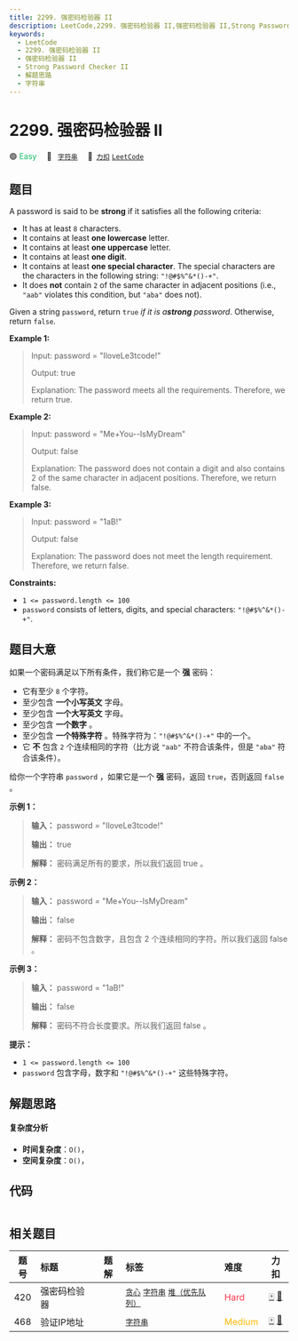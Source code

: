 ```yaml
---
title: 2299. 强密码检验器 II
description: LeetCode,2299. 强密码检验器 II,强密码检验器 II,Strong Password Checker II,解题思路,字符串
keywords:
  - LeetCode
  - 2299. 强密码检验器 II
  - 强密码检验器 II
  - Strong Password Checker II
  - 解题思路
  - 字符串
---
```


# 2299. 强密码检验器 II

🟢 <font color=#15bd66>Easy</font>&emsp; 🔖&ensp; [`字符串`](/tag/string.md)&emsp; 🔗&ensp;[`力扣`](https://leetcode.cn/problems/strong-password-checker-ii) [`LeetCode`](https://leetcode.com/problems/strong-password-checker-ii)

## 题目

A password is said to be **strong** if it satisfies all the following
criteria:

  * It has at least `8` characters.
  * It contains at least **one lowercase** letter.
  * It contains at least **one uppercase** letter.
  * It contains at least **one digit**.
  * It contains at least **one special character**. The special characters are the characters in the following string: `"!@#$%^&*()-+"`.
  * It does **not** contain `2` of the same character in adjacent positions (i.e., `"aab"` violates this condition, but `"aba"` does not).

Given a string `password`, return `true` _if it is a**strong** password_.
Otherwise, return `false`.



**Example 1:**

> Input: password = "IloveLe3tcode!"
> 
> Output: true
> 
> Explanation: The password meets all the requirements. Therefore, we return true.

**Example 2:**

> Input: password = "Me+You--IsMyDream"
> 
> Output: false
> 
> Explanation: The password does not contain a digit and also contains 2 of the same character in adjacent positions. Therefore, we return false.

**Example 3:**

> Input: password = "1aB!"
> 
> Output: false
> 
> Explanation: The password does not meet the length requirement. Therefore, we return false.



**Constraints:**

  * `1 <= password.length <= 100`
  * `password` consists of letters, digits, and special characters: `"!@#$%^&*()-+"`.


## 题目大意

如果一个密码满足以下所有条件，我们称它是一个 **强**  密码：

  * 它有至少 `8` 个字符。
  * 至少包含 **一个小写英文**  字母。
  * 至少包含 **一个大写英文**  字母。
  * 至少包含 **一个数字**  。
  * 至少包含 **一个特殊字符**  。特殊字符为：`"!@#$%^&*()-+"` 中的一个。
  * 它 **不**  包含 `2` 个连续相同的字符（比方说 `"aab"` 不符合该条件，但是 `"aba"` 符合该条件）。

给你一个字符串 `password` ，如果它是一个 **强**  密码，返回 `true`，否则返回 `false` 。



**示例 1：**

> 
> 
> 
> 
> 
> **输入：** password = "IloveLe3tcode!"
> 
> **输出：** true
> 
> **解释：** 密码满足所有的要求，所以我们返回 true 。
> 
> 

**示例 2：**

> 
> 
> 
> 
> 
> **输入：** password = "Me+You--IsMyDream"
> 
> **输出：** false
> 
> **解释：** 密码不包含数字，且包含 2 个连续相同的字符。所以我们返回 false 。
> 
> 

**示例 3：**

> 
> 
> 
> 
> 
> **输入：** password = "1aB!"
> 
> **输出：** false
> 
> **解释：** 密码不符合长度要求。所以我们返回 false 。



**提示：**

  * `1 <= password.length <= 100`
  * `password` 包含字母，数字和 `"!@#$%^&*()-+"` 这些特殊字符。


## 解题思路

#### 复杂度分析

- **时间复杂度**：`O()`，
- **空间复杂度**：`O()`，

## 代码

```javascript

```

## 相关题目

<!-- prettier-ignore -->
| 题号 | 标题 | 题解 | 标签 | 难度 | 力扣 |
| :------: | :------ | :------: | :------ | :------ | :------: |
| 420 | 强密码检验器 |  |  [`贪心`](/tag/greedy.md) [`字符串`](/tag/string.md) [`堆（优先队列）`](/tag/heap-priority-queue.md) | <font color=#ff334b>Hard</font> | [🀄️](https://leetcode.cn/problems/strong-password-checker) [🔗](https://leetcode.com/problems/strong-password-checker) |
| 468 | 验证IP地址 |  |  [`字符串`](/tag/string.md) | <font color=#ffb800>Medium</font> | [🀄️](https://leetcode.cn/problems/validate-ip-address) [🔗](https://leetcode.com/problems/validate-ip-address) |